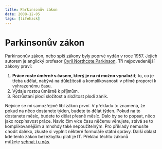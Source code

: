 ```yaml
---
title: Parkinsonův zákon
date: 2008-12-05
tags: [lifehack]
---
```


# Parkinsonův zákon

Parkinsonův zákon, nebo spíš zákony byly poprvé vydán v roce 1957. Jejich autorem je anglický profesor [Cyril Northcote Parkinson](http://en.wikipedia.org/wiki/C._Northcote_Parkinson "C. Northcote Parkinson"). Tři nejpovedenější zákony praví:

1. **Práce roste úměrně s časem, který je na ni možno vynaložit**; to, co je třeba udělat, nabývá na důležitosti a komplikovanosti v přímé proporci k vyhrazenému času.
2. Výdaje rostou úměrně k příjmům.
3. Rozrůstání plodí složitost a složitost plodí zánik.

 Nejvíce se mi samozřejmě líbí zákon první. V překladu to znamená, že pokud na něco dostanete týden, budete to dělat týden. Pokud na to dostanete měsíc, budete to dělat přesně měsíc. Dalo by se to popsat, něco jako rozpínavost práce. Navíc čím více času něčemu věnujete, stává se to komplikovanějším a mnohdy také nepoužitelným. Pro příklady nemusíte chodit daleko, zkuste si vyplnit některé formuláře státní správy. Další oblast kde tento zákon bezezbytku platí je IT. Překlad těchto zákonů můžete [sehnat i u nás](http://www.kosmas.cz/knihy/108453/zakony-profesora-parkinsona/ "Kupte si jej :)").
